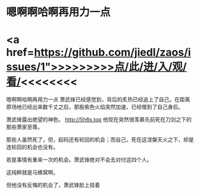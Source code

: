 # 嗯啊啊哈啊再用力一点

# <a href=https://github.com/jiedl/zaos/issues/1">>>>>>>>>点/此/进/入/观/看/<<<<<<<<</a>

嗯啊啊哈啊再用力一点
萧武锋已经感觉到，背后的炙热已经追上了自己。在距离原场地已经出来数千丈之后，那股紫色火焰突然加速，已经噬到了自己身后。

萧武锋露出绝望的神色。
http://5h6s.top
他现在突然很羡慕先前死在刀剑之下的那些萧家至尊。

那些人虽然死了，但，起码还有轮回的机会；而自己，死在这涅槃天火之下，却是连轮回的机会也没有。

若是事情有重来一次的机会。萧武锋绝对不会去对付这四个人。

这纯粹就是马蜂窝啊。

但他没有反悔的机会了，萧武锋脸上挂着
